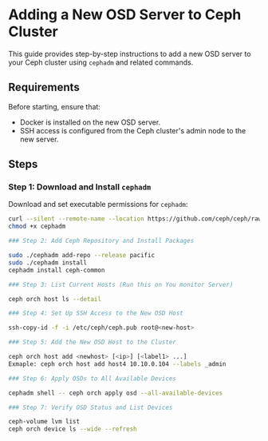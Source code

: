 # Adding a New OSD Server to Ceph Cluster

This guide provides step-by-step instructions to add a new OSD server to your Ceph cluster using `cephadm` and related commands.

## Requirements

Before starting, ensure that:
- Docker is installed on the new OSD server.
- SSH access is configured from the Ceph cluster's admin node to the new server.

## Steps

### Step 1: Download and Install `cephadm`

Download and set executable permissions for `cephadm`:

```bash
curl --silent --remote-name --location https://github.com/ceph/ceph/raw/pacific/src/cephadm/cephadm
chmod +x cephadm

### Step 2: Add Ceph Repository and Install Packages

sudo ./cephadm add-repo --release pacific
sudo ./cephadm install
cephadm install ceph-common

### Step 3: List Current Hosts (Run this on You monitor Server)

ceph orch host ls --detail

### Step 4: Set Up SSH Access to the New OSD Host

ssh-copy-id -f -i /etc/ceph/ceph.pub root@<new-host>

### Step 5: Add the New OSD Host to the Cluster

ceph orch host add <newhost> [<ip>] [<label1> ...]
Exmaple: ceph orch host add host4 10.10.0.104 --labels _admin

### Step 6: Apply OSDs to All Available Devices

cephadm shell -- ceph orch apply osd --all-available-devices

### Step 7: Verify OSD Status and List Devices

ceph-volume lvm list
ceph orch device ls --wide --refresh
```


